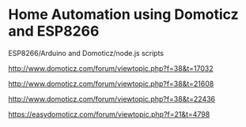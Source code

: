 # Home Automation using Domoticz and ESP8266
ESP8266/Arduino and Domoticz/node.js scripts

http://www.domoticz.com/forum/viewtopic.php?f=38&t=17032

http://www.domoticz.com/forum/viewtopic.php?f=38&t=21608

http://www.domoticz.com/forum/viewtopic.php?f=38&t=22436

https://easydomoticz.com/forum/viewtopic.php?f=21&t=4798
